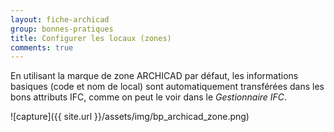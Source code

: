 ```yaml
---
layout: fiche-archicad
group: bonnes-pratiques
title: Configurer les locaux (zones)
comments: true
---
```


En utilisant la marque de zone ARCHICAD par défaut, les informations basiques (code et nom de local) sont automatiquement transférées dans les bons attributs IFC, comme on peut le voir dans le *Gestionnaire IFC*.

![capture]({{ site.url }}/assets/img/bp_archicad_zone.png)
